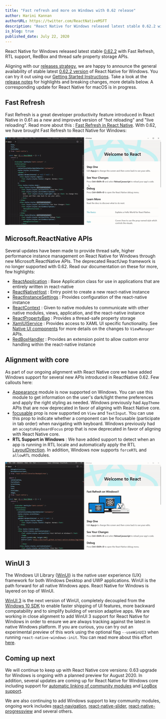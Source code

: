 ```yaml
---
title: "Fast refresh and more on Windows with 0.62 release"
author: Harini Kannan
authorURL: https://twitter.com/ReactNativeMSFT
description: "React Native for Windows released latest stable 0.62.2 with Fast Refresh, RTL support, RedBox and thread safe property storage APIs"
is_blog: true
published_date: July 22, 2020
---
```


React Native for Windows released latest stable [0.62.2](https://www.npmjs.com/package/react-native-windows/v/0.62.2) with Fast Refresh, RTL support, RedBox and thread safe property storage APIs.

<!--truncate-->

Aligning with our [releases strategy](https://microsoft.github.io/react-native-windows/docs/releases), we are happy to announce the general availability of stable latest [0.62.2 version](https://www.npmjs.com/package/react-native-windows/v/0.62.2) of React Native for Windows. You can try it out using our [Getting Started Instructions](https://microsoft.github.io/react-native-windows/docs/getting-started). Take a look at the [release notes](https://github.com/microsoft/react-native-windows/releases/tag/react-native-windows_v0.62.0) for highlights and breaking changes, more details below. A corresponding update for React Native for macOS is in progress.

## Fast Refresh
Fast Refresh is a great developer productivity feature introduced in React Native in 0.61 as a new and improved version of "hot reloading" and "live reloading". Read more about this : [Fast Refresh in React Native](https://reactnative.dev/docs/fast-refresh). With 0.62, we have brought Fast Refresh to React Native for Windows:

![fast-refresh-on-windows](assets/fastrefresh.gif)

## Microsoft.ReactNative APIs
Several updates have been made to provide thread safe, higher performance instance management on React Native for Windows through new Microsoft.ReactNative APIs. The deprecated ReactUwp framework is no longer supported with 0.62. Read our documentation on these for more, few highlights:
* [ReactApplication](https://microsoft.github.io/react-native-windows/docs/reactapplication-api) : Base Application class for use in applications that are entirely written in react-native
* [ReactNativeHost](https://microsoft.github.io/react-native-windows/docs/reactnativehost-api) : Entry point to create a new react-native instance
* [ReactInstanceSettings](https://microsoft.github.io/react-native-windows/docs/reactinstancesettings-api) : Provides configuration of the react-native instance
* [ReactContext](https://microsoft.github.io/react-native-windows/docs/ireactcontext-api) : Given to native modules to communicate with other native modules, views, application, and the react-native instance
* [ReactPropertyBag](https://microsoft.github.io/react-native-windows/docs/ireactpropertybag-api) : Provides a thread-safe property storage
* [XamlUIService](https://microsoft.github.io/react-native-windows/docs/xamluiservice-api) : Provides access to XAML UI specific functionality. See [Native UI components](https://microsoft.github.io/react-native-windows/docs/view-managers) for more details on the changes to `ViewManager` APIs.
* [RedBoxHandler](https://microsoft.github.io/react-native-windows/docs/iredboxhandler-api) : Provides an extension point to allow custom error handling within the react-native instance

## Alignment with core
As part of our ongoing alignment with React Native core we have added Windows support for several new APIs introduced in ReactNative 0.62. Few callouts here:
   * [Appearance](https://reactnative.dev/docs/appearance) module is now supported on Windows. You can use this module to get information on the user's dark/light theme preferences and apply the right styling as needed. Windows previously had `AppTheme` APIs that are now deprecated in favor of aligning with React Native core. 
   * [focusable](https://reactnative.dev/docs/view#focusable) prop is now supported on `View` and `TextInput`. You can use this prop to indicate whether a component can be focusable (participate in tab order) when navigating with keyboard. Windows previously had an `acceptsKeyboardFocus` prop that is now deprecated in favor of aligning with React Native core. 
   * **RTL Support in Windows** : We have added support to detect when an app is running in RTL locale and automatically apply the RTL [LayoutDirection](https://reactnative.dev/docs/flexbox#layout-direction). In addition, Windows now supports `forceRTL` and `allowRTL` modules.

![rtl](assets/rtl.gif)
    
## WinUI 3
The Windows UI Library ([WinUI](https://microsoft.github.io/microsoft-ui-xaml/)) is the native user experience (UX) framework for both Windows Desktop and UWP applications. WinUI is the path forward for all native Windows apps. React Native for Windows is layered on top of WinUI.

[WinUI 3](https://docs.microsoft.com/en-us/windows/apps/winui/winui3/) is the next version of WinUI, completely decoupled from the [Windows 10 SDK](https://developer.microsoft.com/en-us/windows/downloads/windows-10-sdk/) to enable faster shipping of UI features, more backward compatability and to simplify building of version adaptive apps. We are working in close alignment to add WinUI 3 support for React Native for Windows in order to ensure we are always tracking against the latest in native Windows platform. If you are curious, you can try out an experimental preview of this work using the optional flag `--useWinUI3` when running `react-native-windows-init`. You can read more about this effort [here](https://microsoft.github.io/react-native-windows/docs/winui3).

## Coming up next

We will continue to keep up with React Native core versions: 0.63 upgrade for Windows is ongoing with a planned preview for August 2020. In addition, several updates are coming up for React Native for Windows core including support for [automatic linking of community modules](https://reactnative.dev/docs/linking-libraries-ios#automatic-linking) and [LogBox support](https://reactnative.dev/docs/debugging#logbox). 

We are also continuing to add Windows support to key community modules, ongoing work includes [react-navigation](https://github.com/react-navigation/react-navigation), [react-native-slider](https://github.com/react-native-community/react-native-slider), [react-native-progressview](https://github.com/react-native-community/progress-view) and several others.
